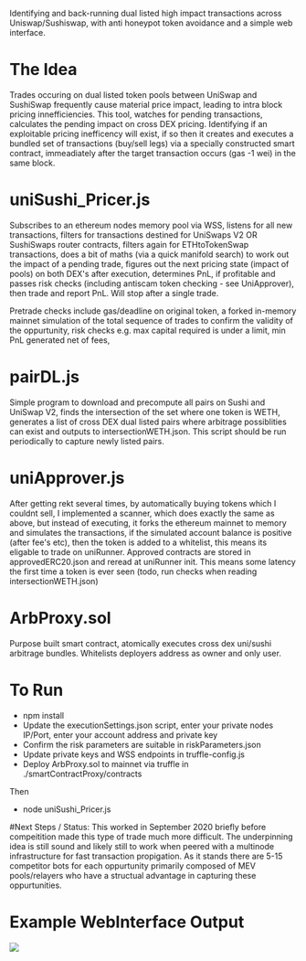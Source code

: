 Identifying and back-running dual listed high impact transactions across Uniswap/Sushiswap, with anti honeypot token avoidance and a simple web interface.

# The Idea
Trades occuring on dual listed token pools between UniSwap and SushiSwap frequently cause material price impact, leading to intra block pricing innefficiencies.
This tool, watches for pending transactions, calculates the pending impact on cross DEX pricing. Identifying if an exploitable pricing inefficency will exist, if so then it creates and executes a bundled set of transactions (buy/sell legs) via a specially constructed smart contract, immeadiately after the target transaction occurs (gas -1 wei) in the same block.

# uniSushi_Pricer.js
Subscribes to an ethereum nodes memory pool via WSS, listens for all new transactions, filters  for transactions destined for UniSwaps V2 OR SushiSwaps router contracts, filters again for ETHtoTokenSwap transactions, does a bit of maths (via a quick manifold search) to work out the impact of a pending trade, figures out the next pricing state (impact of pools) on both DEX's after execution, determines PnL, if profitable and passes risk checks (including antiscam token checking - see UniApprover), then trade and report PnL. Will stop after a single trade.

Pretrade checks include gas/deadline on original token, a forked in-memory mainnet simulation of the total sequence of trades to confirm the validity of the oppurtunity, risk checks e.g. max capital required is under a limit, min PnL generated net of fees, 

# pairDL.js
Simple program to download and precompute all pairs on Sushi and UniSwap V2, finds the intersection of the set where one token is WETH, generates a list of cross DEX dual listed pairs where arbitrage possiblities can exist and outputs to intersectionWETH.json. This script should be run periodically to capture newly listed pairs.

# uniApprover.js
After getting rekt several times, by automatically buying tokens which I couldnt sell, I implemented a scanner, which does exactly the same as above, but instead of executing, it forks the ethereum mainnet to memory and simulates the transactions, if the simulated account balance is positive (after fee's etc), then the token is added to a whitelist, this means its eligable to trade on uniRunner. Approved contracts are stored in approvedERC20.json and reread at uniRunner init. This means some latency the first time a token is ever seen (todo, run checks when reading intersectionWETH.json)

# ArbProxy.sol 
Purpose built smart contract, atomically executes cross dex uni/sushi arbitrage bundles. Whitelists deployers address as owner and only user.

# To Run 
- npm install
- Update the executionSettings.json script, enter your private nodes IP/Port, enter your account address and private key
- Confirm the risk parameters are suitable in riskParameters.json
- Update private keys and WSS endpoints in truffle-config.js
- Deploy ArbProxy.sol to mainnet via truffle in ./smartContractProxy/contracts 

Then
- node uniSushi_Pricer.js

#Next Steps / Status:
This worked in September 2020 briefly before compeitition made this type of trade much more difficult. The underpinning idea is still sound and likely still to work when peered with a multinode infrastructure for fast transaction propigation. As it stands there are 5-15 competitor bots for each oppurtunity primarily composed of MEV pools/relayers who have a structual advantage in capturing these oppurtunities.

# Example WebInterface Output
![](https://i.imgur.com/7GUFY9v.png)

